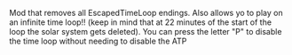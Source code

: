 Mod that removes all EscapedTimeLoop endings.
Also allows yo to play on an infinite time loop!! (keep in mind that at 22 minutes of the start of the loop the solar system gets deleted).
You can press the letter "P" to disable the time loop without needing to disable the ATP
